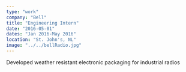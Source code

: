 ```yaml
---
type: "work"
company: "Bell"
title: "Engineering Intern"
date: "2016-05-01"
dates: "Jan 2016-May 2016"
location: "St. John's, NL"
image: "../../bellRadio.jpg"
---
```


Developed weather resistant electronic packaging for industrial radios

